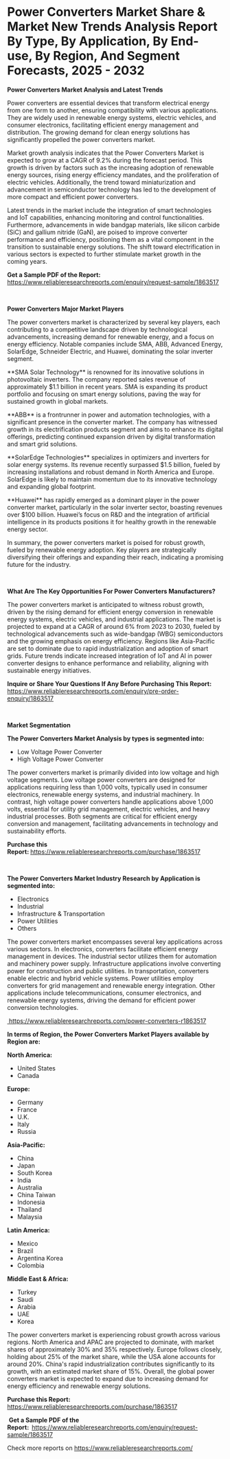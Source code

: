 <p><h1>Power Converters Market Share & Market New Trends Analysis Report By Type, By Application, By End-use, By Region, And Segment Forecasts, 2025 - 2032</h1></p><p><strong>Power Converters Market Analysis and Latest Trends</strong></p>
<p><p>Power converters are essential devices that transform electrical energy from one form to another, ensuring compatibility with various applications. They are widely used in renewable energy systems, electric vehicles, and consumer electronics, facilitating efficient energy management and distribution. The growing demand for clean energy solutions has significantly propelled the power converters market.</p><p>Market growth analysis indicates that the Power Converters Market is expected to grow at a CAGR of 9.2% during the forecast period. This growth is driven by factors such as the increasing adoption of renewable energy sources, rising energy efficiency mandates, and the proliferation of electric vehicles. Additionally, the trend toward miniaturization and advancement in semiconductor technology has led to the development of more compact and efficient power converters.</p><p>Latest trends in the market include the integration of smart technologies and IoT capabilities, enhancing monitoring and control functionalities. Furthermore, advancements in wide bandgap materials, like silicon carbide (SiC) and gallium nitride (GaN), are poised to improve converter performance and efficiency, positioning them as a vital component in the transition to sustainable energy solutions. The shift toward electrification in various sectors is expected to further stimulate market growth in the coming years.</p></p>
<p><strong>Get a Sample PDF of the Report:&nbsp;</strong> <a href="https://www.reliableresearchreports.com/enquiry/request-sample/1863517?utm_campaign=2203&utm_medium=2&utm_source=Github&utm_content=ia&utm_term=13022025&utm_id=power-converters">https://www.reliableresearchreports.com/enquiry/request-sample/1863517</a></p>
<p>&nbsp;</p>
<p><strong>Power Converters Major Market Players</strong></p>
<p><p>The power converters market is characterized by several key players, each contributing to a competitive landscape driven by technological advancements, increasing demand for renewable energy, and a focus on energy efficiency. Notable companies include SMA, ABB, Advanced Energy, SolarEdge, Schneider Electric, and Huawei, dominating the solar inverter segment.</p><p>**SMA Solar Technology** is renowned for its innovative solutions in photovoltaic inverters. The company reported sales revenue of approximately $1.1 billion in recent years. SMA is expanding its product portfolio and focusing on smart energy solutions, paving the way for sustained growth in global markets.</p><p>**ABB** is a frontrunner in power and automation technologies, with a significant presence in the converter market. The company has witnessed growth in its electrification products segment and aims to enhance its digital offerings, predicting continued expansion driven by digital transformation and smart grid solutions.</p><p>**SolarEdge Technologies** specializes in optimizers and inverters for solar energy systems. Its revenue recently surpassed $1.5 billion, fueled by increasing installations and robust demand in North America and Europe. SolarEdge is likely to maintain momentum due to its innovative technology and expanding global footprint.</p><p>**Huawei** has rapidly emerged as a dominant player in the power converter market, particularly in the solar inverter sector, boasting revenues over $100 billion. Huawei’s focus on R&D and the integration of artificial intelligence in its products positions it for healthy growth in the renewable energy sector.</p><p>In summary, the power converters market is poised for robust growth, fueled by renewable energy adoption. Key players are strategically diversifying their offerings and expanding their reach, indicating a promising future for the industry.</p></p>
<p>&nbsp;</p>
<p><strong>What Are The Key Opportunities For Power Converters Manufacturers?</strong></p>
<p><p>The power converters market is anticipated to witness robust growth, driven by the rising demand for efficient energy conversion in renewable energy systems, electric vehicles, and industrial applications. The market is projected to expand at a CAGR of around 6% from 2023 to 2030, fueled by technological advancements such as wide-bandgap (WBG) semiconductors and the growing emphasis on energy efficiency. Regions like Asia-Pacific are set to dominate due to rapid industrialization and adoption of smart grids. Future trends indicate increased integration of IoT and AI in power converter designs to enhance performance and reliability, aligning with sustainable energy initiatives.</p></p>
<p><strong>Inquire or Share Your Questions If Any Before Purchasing This Report:</strong> <a href="https://www.reliableresearchreports.com/enquiry/pre-order-enquiry/1863517?utm_campaign=2203&utm_medium=2&utm_source=Github&utm_content=ia&utm_term=13022025&utm_id=power-converters">https://www.reliableresearchreports.com/enquiry/pre-order-enquiry/1863517</a></p>
<p>&nbsp;</p>
<p><strong>Market Segmentation</strong></p>
<p><strong>The Power Converters Market Analysis by types is segmented into:</strong></p>
<p><ul><li>Low Voltage Power Converter</li><li>High Voltage Power Converter</li></ul></p>
<p><p>The power converters market is primarily divided into low voltage and high voltage segments. Low voltage power converters are designed for applications requiring less than 1,000 volts, typically used in consumer electronics, renewable energy systems, and industrial machinery. In contrast, high voltage power converters handle applications above 1,000 volts, essential for utility grid management, electric vehicles, and heavy industrial processes. Both segments are critical for efficient energy conversion and management, facilitating advancements in technology and sustainability efforts.</p></p>
<p><strong>Purchase this Report:&nbsp;</strong><a href="https://www.reliableresearchreports.com/purchase/1863517?utm_campaign=2203&utm_medium=2&utm_source=Github&utm_content=ia&utm_term=13022025&utm_id=power-converters">https://www.reliableresearchreports.com/purchase/1863517</a></p>
<p>&nbsp;</p>
<p><strong>The Power Converters Market Industry Research by Application is segmented into:</strong></p>
<p><ul><li>Electronics</li><li>Industrial</li><li>Infrastructure & Transportation</li><li>Power Utilities</li><li>Others</li></ul></p>
<p><p>The power converters market encompasses several key applications across various sectors. In electronics, converters facilitate efficient energy management in devices. The industrial sector utilizes them for automation and machinery power supply. Infrastructure applications involve converting power for construction and public utilities. In transportation, converters enable electric and hybrid vehicle systems. Power utilities employ converters for grid management and renewable energy integration. Other applications include telecommunications, consumer electronics, and renewable energy systems, driving the demand for efficient power conversion technologies.</p></p>
<p><a href="https://www.reliableresearchreports.com/power-converters-r1863517?utm_campaign=2203&utm_medium=2&utm_source=Github&utm_content=ia&utm_term=13022025&utm_id=power-converters">&nbsp;https://www.reliableresearchreports.com/power-converters-r1863517</a></p>
<p><strong>In terms of Region, the Power Converters Market Players available by Region are:</strong></p>
<p>
    <p> <strong> North America: </strong>
        <ul>
            <li>United States</li>
            <li>Canada</li>
        </ul>
        </p> 
    <p> <strong> Europe: </strong>
        <ul>
            <li>Germany</li>
            <li>France</li>
            <li>U.K.</li>
            <li>Italy</li>
            <li>Russia</li>
        </ul>
        </p> 
    <p> <strong> Asia-Pacific: </strong>
        <ul>
            <li>China</li>
            <li>Japan</li>
            <li>South Korea</li>
            <li>India</li>
            <li>Australia</li>
            <li>China Taiwan</li>
            <li>Indonesia</li>
            <li>Thailand</li>
            <li>Malaysia</li>
        </ul>
        </p> 
    <p> <strong> Latin America: </strong>
        <ul>
            <li>Mexico</li>
            <li>Brazil</li>
            <li>Argentina Korea</li>
            <li>Colombia</li>
        </ul>
        </p> 
    <p> <strong> Middle East & Africa: </strong>
        <ul>
            <li>Turkey</li>
            <li>Saudi</li>
            <li>Arabia</li>
            <li>UAE</li>
            <li>Korea</li>
        </ul>
    </p>
    </p>
<p><p>The power converters market is experiencing robust growth across various regions. North America and APAC are projected to dominate, with market shares of approximately 30% and 35% respectively. Europe follows closely, holding about 25% of the market share, while the USA alone accounts for around 20%. China's rapid industrialization contributes significantly to its growth, with an estimated market share of 15%. Overall, the global power converters market is expected to expand due to increasing demand for energy efficiency and renewable energy solutions.</p></p>
<p><strong>Purchase this Report: </strong><a href="https://www.reliableresearchreports.com/purchase/1863517?utm_campaign=2203&utm_medium=2&utm_source=Github&utm_content=ia&utm_term=13022025&utm_id=power-converters">https://www.reliableresearchreports.com/purchase/1863517</a></p>
<p>&nbsp;<strong>Get a Sample PDF of the Report:&nbsp;&nbsp;</strong><a href="https://www.reliableresearchreports.com/enquiry/request-sample/1863517?utm_campaign=2203&utm_medium=2&utm_source=Github&utm_content=ia&utm_term=13022025&utm_id=power-converters">https://www.reliableresearchreports.com/enquiry/request-sample/1863517</a></p>
<p><strong></strong></p>
<p>Check more reports on <a href="https://www.reliableresearchreports.com/?utm_campaign=2203&utm_medium=2&utm_source=Github&utm_content=ia&utm_term=13022025&utm_id=power-converters">https://www.reliableresearchreports.com/</a></p>